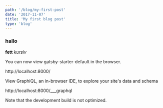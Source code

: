 ```yaml
---
path: '/blog/my-first-post'
date: '2017-11-07'
title: 'My first blog post'
type: 'blog'
---
```


### hallo

**fett**
_kursiv_

You can now view gatsby-starter-default in the browser.

http://localhost:8000/

View GraphiQL, an in-browser IDE, to explore your site's data and schema

http://localhost:8000/___graphql

Note that the development build is not optimized.

